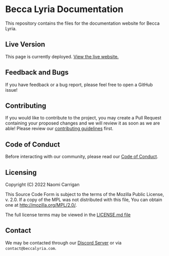 # Becca Lyria Documentation

This repository contains the files for the documentation website for Becca Lyria.

## Live Version

This page is currently deployed. [View the live website.](https://docs.beccalyria.com?utm_source=github&utm_medium=readme)

## Feedback and Bugs

If you have feedback or a bug report, please feel free to open a GitHub issue!

## Contributing

If you would like to contribute to the project, you may create a Pull Request containing your proposed changes and we will review it as soon as we are able! Please review our [contributing guidelines](CONTRIBUTING.md) first.

## Code of Conduct

Before interacting with our community, please read our [Code of Conduct](CODE_OF_CONDUCT.md).

## Licensing

Copyright (C) 2022 Naomi Carrigan

This Source Code Form is subject to the terms of the Mozilla Public
License, v. 2.0. If a copy of the MPL was not distributed with this
file, You can obtain one at http://mozilla.org/MPL/2.0/.

The full license terms may be viewed in the [LICENSE.md file](./LICENSE.md)

## Contact

We may be contacted through our [Discord Server](http://chat.nhcarrigan.com) or via `contact@beccalyria.com`.
